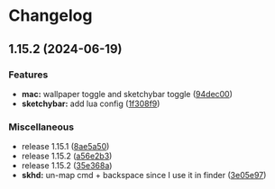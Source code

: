 # Changelog

## 1.15.2 (2024-06-19)


### Features

* **mac:** wallpaper toggle and sketchybar toggle ([94dec00](https://github.com/engeir/stowfiles/commit/94dec0062d34354206b3f22ce27bd16fec61ace1))
* **sketchybar:** add lua config ([1f308f9](https://github.com/engeir/stowfiles/commit/1f308f92cdfb81f2a217df2c03316ed7cc25c3a0))


### Miscellaneous

* release 1.15.1 ([8ae5a50](https://github.com/engeir/stowfiles/commit/8ae5a506399c8574fd780fa48e6df75e7bf92946))
* release 1.15.2 ([a56e2b3](https://github.com/engeir/stowfiles/commit/a56e2b3e1a6a859ad6b0b3953832b88fd87ecfcb))
* release 1.15.2 ([35e368a](https://github.com/engeir/stowfiles/commit/35e368a1bf125ca33b6acc36d32f86ed88ca87be))
* **skhd:** un-map cmd + backspace since I use it in finder ([3e05e97](https://github.com/engeir/stowfiles/commit/3e05e9790130ea9dab123a296a382c8c9f76093e))
